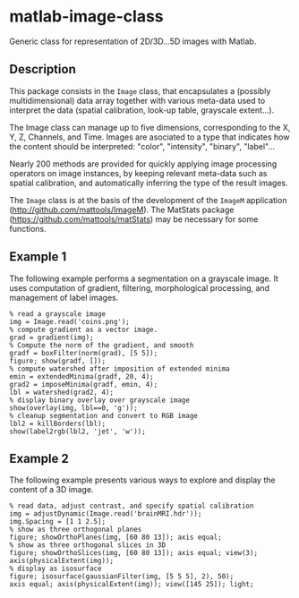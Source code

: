 # matlab-image-class
Generic class for representation of 2D/3D...5D images with Matlab. 

## Description
This package consists in the `Image` class, that encapsulates a (possibly multidimensional) 
data array together with various meta-data used to interpret the data (spatial calibration,
look-up table, grayscale extent...). 

The Image class can manage up to five dimensions, corresponding to the X, Y, Z, Channels, and Time.
Images are asociated to a type that indicates how the content should be interpreted: "color", "intensity", "binary", "label"...

Nearly 200 methods are provided for quickly applying image processing operators on image instances, 
by keeping relevant meta-data such as spatial calibration, and automatically inferring the type of the
result images.

The `Image` class is at the basis of the development of the `ImageM` application (http://github.com/mattools/ImageM). The MatStats package (https://github.com/mattools/matStats) may be necessary for some functions.

## Example 1

The following example performs a segmentation on a grayscale image. It uses computation of gradient, filtering, morphological processing, and management of label images.

    % read a grayscale image
    img = Image.read('coins.png');
    % compute gradient as a vector image. 
    grad = gradient(img);
    % Compute the norm of the gradient, and smooth
    gradf = boxFilter(norm(grad), [5 5]);
    figure; show(gradf, []);
    % compute watershed after imposition of extended minima
    emin = extendedMinima(gradf, 20, 4);
    grad2 = imposeMinima(gradf, emin, 4);
    lbl = watershed(grad2, 4);
    % display binary overlay over grayscale image
    show(overlay(img, lbl==0, 'g'));
    % cleanup segmentation and convert to RGB image
    lbl2 = killBorders(lbl);
    show(label2rgb(lbl2, 'jet', 'w'));
  
## Example 2

The following example presents various ways to explore and display the content of a 3D image.

    % read data, adjust contrast, and specify spatial calibration
    img = adjustDynamic(Image.read('brainMRI.hdr'));
    img.Spacing = [1 1 2.5];
    % show as three orthogonal planes
    figure; showOrthoPlanes(img, [60 80 13]); axis equal;
    % show as three orthogonal slices in 3D
    figure; showOrthoSlices(img, [60 80 13]); axis equal; view(3); 
    axis(physicalExtent(img));
    % display as isosurface
    figure; isosurface(gaussianFilter(img, [5 5 5], 2), 50);
    axis equal; axis(physicalExtent(img)); view([145 25]); light;
